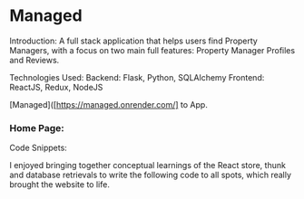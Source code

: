 # Managed

Introduction:
A full stack application that helps users find Property Managers, with a focus on two main full features:
Property Manager Profiles and Reviews.

Technologies Used:
Backend: Flask, Python, SQLAlchemy
Frontend: ReactJS, Redux, NodeJS


[Managed]([https://managed.onrender.com/] to App.

### Home Page:


Code Snippets:

I enjoyed bringing together conceptual learnings of the React store, thunk and database retrievals to write the following code to all spots, which really brought the website to life.

